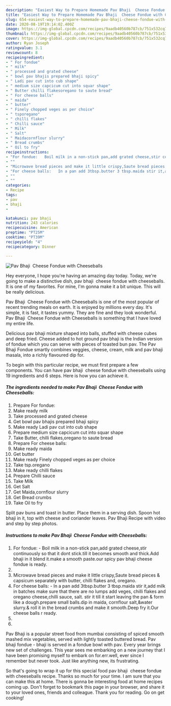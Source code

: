 ```yaml
---
description: "Easiest Way to Prepare Homemade Pav Bhaji  Cheese Fondue with Cheeseballs"
title: "Easiest Way to Prepare Homemade Pav Bhaji  Cheese Fondue with Cheeseballs"
slug: 654-easiest-way-to-prepare-homemade-pav-bhaji-cheese-fondue-with-cheeseballs
date: 2020-08-19T19:14:02.400Z
image: https://img-global.cpcdn.com/recipes/9aadb40560b787cb/751x532cq70/pav-bhaji-cheese-fondue-with-cheeseballs-recipe-main-photo.jpg
thumbnail: https://img-global.cpcdn.com/recipes/9aadb40560b787cb/751x532cq70/pav-bhaji-cheese-fondue-with-cheeseballs-recipe-main-photo.jpg
cover: https://img-global.cpcdn.com/recipes/9aadb40560b787cb/751x532cq70/pav-bhaji-cheese-fondue-with-cheeseballs-recipe-main-photo.jpg
author: Ryan Joseph
ratingvalue: 3.1
reviewcount: 8
recipeingredient:
- " For fondue"
- " milk"
- " processed and grated cheese"
- " bowl pav bhajis prepared bhaji spicy"
- " Ladi pav cut into cub shape"
- " medium size capcicum cut into squar shape"
- " Butter chilli flakesoregano to saute bread"
- " For cheese balls"
- " maida"
- " butter"
- " Finely chopped veges as per choice"
- " tsporegano"
- " chilli flakes"
- " Chilli sauce"
- " Milk"
- " Salt"
- " Maidacornflour slurry"
- " Bread crumbs"
- " Oil to fry"
recipeinstructions:
- "For fondue:   Boil milk in a non-stick pan,add grated cheese,stir continuously so that it dont stick.till it becomes smooth and thick.Add bhaji in it blend it.make a smooth paste.our spicy pav bhaji cheese fondue is ready."
- ""
- "Microwave bread pieces and make it little crispy,Saute bread pieces &amp; capsicum separately with butter, chilli flakes and, oregano."
- "For cheese balls:   In a pan add 3tbsp.butter 3 tbsp.maida stir it,add milk in batches make sure that there are no lumps add veges, chilli flakes and oregano cheese,chilli sauce, salt. stir it till it start leaving the pan &amp; form like a dough.prepare small balls.dip in maida, cornflour salt,&amp;water slurry.&amp; roll it in the bread crumbs and make it smooth.Deep fry it.Our cheese balls r ready."
- ""
- ""
categories:
- Recipe
tags:
- pav
- bhaji
- 

katakunci: pav bhaji  
nutrition: 243 calories
recipecuisine: American
preptime: "PT25M"
cooktime: "PT39M"
recipeyield: "4"
recipecategory: Dinner

---
```



![Pav Bhaji  Cheese Fondue with Cheeseballs](https://img-global.cpcdn.com/recipes/9aadb40560b787cb/751x532cq70/pav-bhaji-cheese-fondue-with-cheeseballs-recipe-main-photo.jpg)

Hey everyone, I hope you're having an amazing day today. Today, we're going to make a distinctive dish, pav bhaji  cheese fondue with cheeseballs. It is one of my favorites. For mine, I'm gonna make it a bit unique. This will be really delicious.

Pav Bhaji  Cheese Fondue with Cheeseballs is one of the most popular of recent trending meals on earth. It is enjoyed by millions every day. It's simple, it is fast, it tastes yummy. They are fine and they look wonderful. Pav Bhaji  Cheese Fondue with Cheeseballs is something that I have loved my entire life.

Delicious pav bhaji mixture shaped into balls, stuffed with cheese cubes and deep fried. Cheese added to hot ground pav bhaji is the Indian version of fondue which you can serve with pieces of toasted bun pav. The Pav Bhaji Fondue smartly combines veggies, cheese, cream, milk and pav bhaji masala, into a richly flavoured dip for.


To begin with this particular recipe, we must first prepare a few components. You can have pav bhaji  cheese fondue with cheeseballs using 19 ingredients and 6 steps. Here is how you can achieve it.

<!--inarticleads1-->

##### The ingredients needed to make Pav Bhaji  Cheese Fondue with Cheeseballs:

1. Prepare  For fondue:
1. Make ready  milk
1. Take  processed and grated cheese
1. Get  bowl pav bhajis prepared bhaji spicy
1. Make ready  Ladi pav cut into cub shape
1. Prepare  medium size capcicum cut into squar shape
1. Take  Butter, chilli flakes,oregano to saute bread
1. Prepare  For cheese balls:
1. Make ready  maida
1. Get  butter
1. Make ready  Finely chopped veges as per choice
1. Take  tsp.oregano
1. Make ready  chilli flakes
1. Prepare  Chilli sauce
1. Take  Milk
1. Get  Salt
1. Get  Maida,cornflour slurry
1. Get  Bread crumbs
1. Take  Oil to fry


Split pav buns and toast in butter. Place them in a serving dish. Spoon hot bhaji in it, top with cheese and coriander leaves. Pav Bhaji Recipe with video and step by step photos. 

<!--inarticleads2-->

##### Instructions to make Pav Bhaji  Cheese Fondue with Cheeseballs:

1. For fondue:  -  Boil milk in a non-stick pan,add grated cheese,stir continuously so that it dont stick.till it becomes smooth and thick.Add bhaji in it blend it.make a smooth paste.our spicy pav bhaji cheese fondue is ready.
1. 
1. Microwave bread pieces and make it little crispy,Saute bread pieces &amp; capsicum separately with butter, chilli flakes and, oregano.
1. For cheese balls:  -  In a pan add 3tbsp.butter 3 tbsp.maida stir it,add milk in batches make sure that there are no lumps add veges, chilli flakes and oregano cheese,chilli sauce, salt. stir it till it start leaving the pan &amp; form like a dough.prepare small balls.dip in maida, cornflour salt,&amp;water slurry.&amp; roll it in the bread crumbs and make it smooth.Deep fry it.Our cheese balls r ready.
1. 
1. 


Pav Bhaji is a popular street food from mumbai consisting of spiced smooth mashed mix vegetables, served with lightly toasted buttered bread. Pav bhaji fondue - bhaji is served in a fondue bowl with pav. Every year brings new set of challenges. This year sees me embarking on a new journey that I have been promising myself to embark on for.err.well, ever since I remember but never took. Just like anything new, its frustrating. 

So that's going to wrap it up for this special food pav bhaji  cheese fondue with cheeseballs recipe. Thanks so much for your time. I am sure that you can make this at home. There is gonna be interesting food at home recipes coming up. Don't forget to bookmark this page in your browser, and share it to your loved ones, friends and colleague. Thank you for reading. Go on get cooking!
